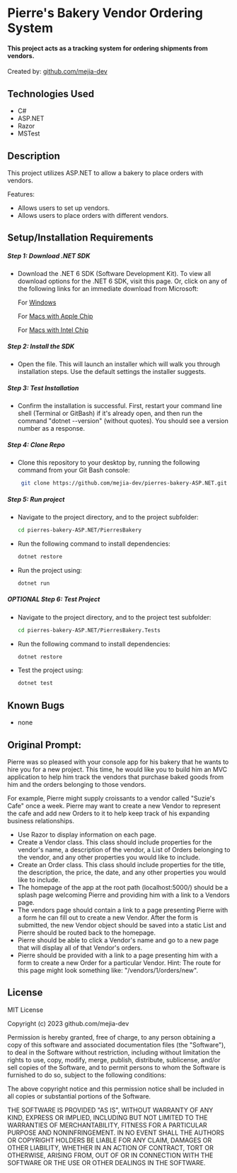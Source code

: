 # Pierre's Bakery Vendor Ordering System

#### This project acts as a tracking system for ordering shipments from vendors.

Created by: [github.com/mejia-dev](https://github.com/mejia-dev)


## Technologies Used

* C#
* ASP.NET
* Razor
* MSTest


## Description

This project utilizes ASP.NET to allow a bakery to place orders with vendors.

Features:
* Allows users to set up vendors.
* Allows users to place orders with different vendors.


## Setup/Installation Requirements

##### Step 1: Download .NET SDK
* Download the .NET 6 SDK (Software Development Kit). To view all download options for the .NET 6 SDK, visit this page. Or, click on any of the following links for an immediate download from Microsoft:

  For [Windows](https://dotnet.microsoft.com/en-us/download/dotnet/thank-you/sdk-6.0.402-windows-x64-installer)

  For [Macs with Apple Chip](https://dotnet.microsoft.com/en-us/download/dotnet/thank-you/sdk-6.0.402-macos-arm64-installer)

  For [Macs with Intel Chip](https://dotnet.microsoft.com/en-us/download/dotnet/thank-you/sdk-6.0.402-macos-x64-installer)


##### Step 2: Install the SDK
* Open the file. This will launch an installer which will walk you through installation steps. Use the default settings the installer suggests.


##### Step 3: Test Installation
* Confirm the installation is successful. First, restart your command line shell (Terminal or GitBash) if it's already open, and then run the command "dotnet --version" (without quotes). You should see a version number as a response.


##### Step 4: Clone Repo
* Clone this repository to your desktop by, running the following command from your Git Bash console:
  ```bash
   git clone https://github.com/mejia-dev/pierres-bakery-ASP.NET.git
   ```


##### Step 5: Run project
* Navigate to the project directory, and to the project subfolder:
  ```bash
  cd pierres-bakery-ASP.NET/PierresBakery
  ```

* Run the following command to install dependencies:
  ```bash
  dotnet restore
  ```

* Run the project using:
  ```bash
  dotnet run
  ```

##### OPTIONAL Step 6: Test Project
* Navigate to the project directory, and to the project test subfolder:
  ```bash
  cd pierres-bakery-ASP.NET/PierresBakery.Tests
  ```

* Run the following command to install dependencies:
  ```bash
  dotnet restore
  ```

* Test the project using:
  ```bash
  dotnet test
  ```


## Known Bugs

* none


## Original Prompt:
Pierre was so pleased with your console app for his bakery that he wants to hire you for a new project. This time, he would like you to build him an MVC application to help him track the vendors that purchase baked goods from him and the orders belonging to those vendors.

For example, Pierre might supply croissants to a vendor called "Suzie's Cafe" once a week. Pierre may want to create a new Vendor to represent the cafe and add new Orders to it to help keep track of his expanding business relationships.

* Use Razor to display information on each page.
* Create a Vendor class. This class should include properties for the vendor's name, a description of the vendor, a List of Orders belonging to the vendor, and any other properties you would like to include.
* Create an Order class. This class should include properties for the title, the description, the price, the date, and any other properties you would like to include.
* The homepage of the app at the root path (localhost:5000/) should be a splash page welcoming Pierre and providing him with a link to a Vendors page.
* The vendors page should contain a link to a page presenting Pierre with a form he can fill out to create a new Vendor. After the form is submitted, the new Vendor object should be saved into a static List and Pierre should be routed back to the homepage.
* Pierre should be able to click a Vendor's name and go to a new page that will display all of that Vendor's orders.
* Pierre should be provided with a link to a page presenting him with a form to create a new Order for a particular Vendor. Hint: The route for this page might look something like: "/vendors/1/orders/new".


## License

MIT License

Copyright (c) 2023 github.com/mejia-dev

Permission is hereby granted, free of charge, to any person obtaining a copy
of this software and associated documentation files (the "Software"), to deal
in the Software without restriction, including without limitation the rights
to use, copy, modify, merge, publish, distribute, sublicense, and/or sell
copies of the Software, and to permit persons to whom the Software is
furnished to do so, subject to the following conditions:

The above copyright notice and this permission notice shall be included in all
copies or substantial portions of the Software.

THE SOFTWARE IS PROVIDED "AS IS", WITHOUT WARRANTY OF ANY KIND, EXPRESS OR
IMPLIED, INCLUDING BUT NOT LIMITED TO THE WARRANTIES OF MERCHANTABILITY,
FITNESS FOR A PARTICULAR PURPOSE AND NONINFRINGEMENT. IN NO EVENT SHALL THE
AUTHORS OR COPYRIGHT HOLDERS BE LIABLE FOR ANY CLAIM, DAMAGES OR OTHER
LIABILITY, WHETHER IN AN ACTION OF CONTRACT, TORT OR OTHERWISE, ARISING FROM,
OUT OF OR IN CONNECTION WITH THE SOFTWARE OR THE USE OR OTHER DEALINGS IN THE
SOFTWARE.
